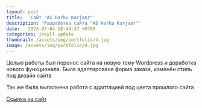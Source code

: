 ```yaml
---
layout: post
title:  'Сайт "AS Harku Karjaar"'
description: 'Разработка сайта "AS Harku Karjaar"'
date:   2023-07-04 18:44:37 +0700
categories: jekyll update
thumbnail: /assets/img/portfolio/4.jpg
image: /assets/img/portfolio/4.jpg
---
```

Целью работы был перенос сайта на новую тему Wordpress и доработка нового функционала. Была адаптирована форма заказа, изменён стиль под дизайн сайта

Так же была выполнена работа с адаптацией под цвета прошлого сайта

<a href="https://killustik.eu/" target="_blank">Ссылка на сайт</a>